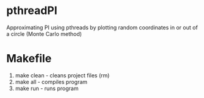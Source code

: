 # pthreadPI
Approximating PI using pthreads by plotting random coordinates in or out of a circle (Monte Carlo method)

# Makefile
1. make clean - cleans project files (rm)
2. make all - compiles program
3. make run - runs program
